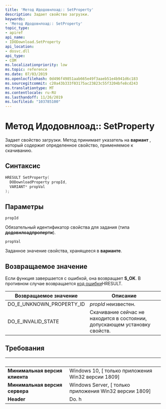 ```yaml
---
title: 'Метод Идодовнлоад:: SetProperty'
description: Задает свойство загрузки.
keywords:
- 'Метод Идодовнлоад:: SetProperty'
topic_type:
- apiref
api_name:
- IDODownload.SetProperty
api_location:
- dosvc.dll
api_type:
- COM
ms.localizationpriority: low
ms.topic: reference
ms.date: 07/03/2019
ms.openlocfilehash: 0d496f49851aab665e49f3aaeb51e4b941d6c183
ms.sourcegitcommit: c20a43b333f03175ac23823c55f3204bfe8cd243
ms.translationtype: MT
ms.contentlocale: ru-RU
ms.lasthandoff: 11/26/2019
ms.locfileid: "103785100"
---
```

# <a name="idodownloadsetproperty-method"></a>Метод Идодовнлоад:: SetProperty

Задает свойство загрузки. Метод принимает указатель на **вариант** , который содержит определенное свойство, применяемое к скачиванию.

## <a name="syntax"></a>Синтаксис

```cpp
HRESULT SetProperty(
  DODownloadProperty propId,
  VARIANT* propVal
);
```

## <a name="parameters"></a>Параметры

`propId`

Обязательный идентификатор свойства для задания (типа **додовнлоадпроперти**).

`propVal`

Заданное значение свойства, хранящееся в **варианте**.

## <a name="return-value"></a>Возвращаемое значение

Если функция завершается с ошибкой, она возвращает **S_OK**. В противном случае возвращается [](/windows/desktop/com/structure-of-com-error-codes) [код ошибки](/windows/desktop/com/com-error-codes-10)HRESULT.

|Возвращаемое значение|Описание|
|-|-|
|DO_E_UNKNOWN_PROPERTY_ID|*propId* неизвестен.|
|DO_E_INVALID_STATE|Скачивание сейчас не находится в состоянии, допускающем установку свойств.|

## <a name="requirements"></a>Требования

| &nbsp; | &nbsp; |
| ---- |:---- |
| **Минимальная версия клиента** | Windows 10, \[ только приложения Win32 версии 1809\] |
| **Минимальная версия сервера** | Windows Server, \[ только приложения Win32 версии 1809\] |
| **Header** | Do. h |
